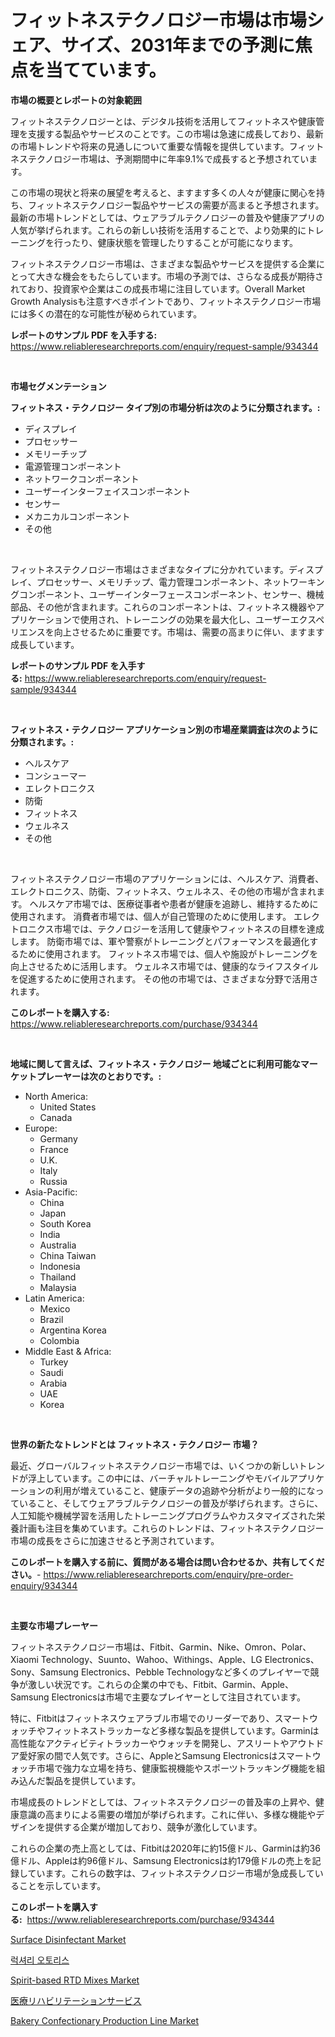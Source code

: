 <p><h1>フィットネステクノロジー市場は市場シェア、サイズ、2031年までの予測に焦点を当てています。</h1></p><p><strong>市場の概要とレポートの対象範囲</strong></p>
<p><p>フィットネステクノロジーとは、デジタル技術を活用してフィットネスや健康管理を支援する製品やサービスのことです。この市場は急速に成長しており、最新の市場トレンドや将来の見通しについて重要な情報を提供しています。フィットネステクノロジー市場は、予測期間中に年率9.1%で成長すると予想されています。</p><p>この市場の現状と将来の展望を考えると、ますます多くの人々が健康に関心を持ち、フィットネステクノロジー製品やサービスの需要が高まると予想されます。最新の市場トレンドとしては、ウェアラブルテクノロジーの普及や健康アプリの人気が挙げられます。これらの新しい技術を活用することで、より効果的にトレーニングを行ったり、健康状態を管理したりすることが可能になります。</p><p>フィットネステクノロジー市場は、さまざまな製品やサービスを提供する企業にとって大きな機会をもたらしています。市場の予測では、さらなる成長が期待されており、投資家や企業はこの成長市場に注目しています。Overall Market Growth Analysisも注意すべきポイントであり、フィットネステクノロジー市場には多くの潜在的な可能性が秘められています。</p></p>
<p><strong>レポートのサンプル PDF を入手する:</strong> <a href="https://www.reliableresearchreports.com/enquiry/request-sample/934344">https://www.reliableresearchreports.com/enquiry/request-sample/934344</a></p>
<p>&nbsp;</p>
<p><strong>市場セグメンテーション</strong></p>
<p><strong>フィットネス・テクノロジー タイプ別の市場分析は次のように分類されます。:</strong></p>
<p><ul><li>ディスプレイ</li><li>プロセッサー</li><li>メモリーチップ</li><li>電源管理コンポーネント</li><li>ネットワークコンポーネント</li><li>ユーザーインターフェイスコンポーネント</li><li>センサー</li><li>メカニカルコンポーネント</li><li>その他</li></ul></p>
<p>&nbsp;</p>
<p><p>フィットネステクノロジー市場はさまざまなタイプに分かれています。ディスプレイ、プロセッサー、メモリチップ、電力管理コンポーネント、ネットワーキングコンポーネント、ユーザーインターフェースコンポーネント、センサー、機械部品、その他が含まれます。これらのコンポーネントは、フィットネス機器やアプリケーションで使用され、トレーニングの効果を最大化し、ユーザーエクスペリエンスを向上させるために重要です。市場は、需要の高まりに伴い、ますます成長しています。</p></p>
<p><strong>レポートのサンプル PDF を入手する:</strong>&nbsp;<a href="https://www.reliableresearchreports.com/enquiry/request-sample/934344">https://www.reliableresearchreports.com/enquiry/request-sample/934344</a></p>
<p>&nbsp;</p>
<p><strong> フィットネス・テクノロジー アプリケーション別の市場産業調査は次のように分類されます。:</strong></p>
<p><ul><li>ヘルスケア</li><li>コンシューマー</li><li>エレクトロニクス</li><li>防衛</li><li>フィットネス</li><li>ウェルネス</li><li>その他</li></ul></p>
<p>&nbsp;</p>
<p><p>フィットネステクノロジー市場のアプリケーションには、ヘルスケア、消費者、エレクトロニクス、防衛、フィットネス、ウェルネス、その他の市場が含まれます。 ヘルスケア市場では、医療従事者や患者が健康を追跡し、維持するために使用されます。 消費者市場では、個人が自己管理のために使用します。 エレクトロニクス市場では、テクノロジーを活用して健康やフィットネスの目標を達成します。 防衛市場では、軍や警察がトレーニングとパフォーマンスを最適化するために使用されます。 フィットネス市場では、個人や施設がトレーニングを向上させるために活用します。 ウェルネス市場では、健康的なライフスタイルを促進するために使用されます。 その他の市場では、さまざまな分野で活用されます。</p></p>
<p><strong>このレポートを購入する:</strong>&nbsp; <a href="https://www.reliableresearchreports.com/purchase/934344">https://www.reliableresearchreports.com/purchase/934344</a></p>
<p>&nbsp;</p>
<p><strong>地域に関して言えば、フィットネス・テクノロジー 地域ごとに利用可能なマーケットプレーヤーは次のとおりです。:</strong></p>
<p><ul>
    <li>
        North America:
        <ul>
            <li>United States</li>
            <li>Canada</li>
        </ul>
    </li>
    <li>
        Europe:
        <ul>
            <li>Germany</li>
            <li>France</li>
            <li>U.K.</li>
            <li>Italy</li>
            <li>Russia</li>
        </ul>
    </li>
    <li>
        Asia-Pacific:
        <ul>
            <li>China</li>
            <li>Japan</li>
            <li>South Korea</li>
            <li>India</li>
            <li>Australia</li>
            <li>China Taiwan</li>
            <li>Indonesia</li>
            <li>Thailand</li>
            <li>Malaysia</li>
        </ul>
    </li>
    <li>
        Latin America:
        <ul>
            <li>Mexico</li>
            <li>Brazil</li>
            <li>Argentina Korea</li>
            <li>Colombia</li>
        </ul>
    </li>
    <li>
        Middle East & Africa:
        <ul>
            <li>Turkey</li>
            <li>Saudi</li>
            <li>Arabia</li>
            <li>UAE</li>
            <li>Korea</li>
        </ul>
    </li>
    </ul></p>
<p>&nbsp;</p>
<p><strong>世界の新たなトレンドとは フィットネス・テクノロジー 市場？</strong></p>
<p><p>最近、グローバルフィットネステクノロジー市場では、いくつかの新しいトレンドが浮上しています。この中には、バーチャルトレーニングやモバイルアプリケーションの利用が増えていること、健康データの追跡や分析がより一般的になっていること、そしてウェアラブルテクノロジーの普及が挙げられます。さらに、人工知能や機械学習を活用したトレーニングプログラムやカスタマイズされた栄養計画も注目を集めています。これらのトレンドは、フィットネステクノロジー市場の成長をさらに加速させると予測されています。</p></p>
<p><strong>このレポートを購入する前に、質問がある場合は問い合わせるか、共有してください。</strong>- <a href="https://www.reliableresearchreports.com/enquiry/pre-order-enquiry/934344">https://www.reliableresearchreports.com/enquiry/pre-order-enquiry/934344</a></p>
<p>&nbsp;</p>
<p><strong>主要な市場プレーヤー</strong></p>
<p><p>フィットネステクノロジー市場は、Fitbit、Garmin、Nike、Omron、Polar、Xiaomi Technology、Suunto、Wahoo、Withings、Apple、LG Electronics、Sony、Samsung Electronics、Pebble Technologyなど多くのプレイヤーで競争が激しい状況です。これらの企業の中でも、Fitbit、Garmin、Apple、Samsung Electronicsは市場で主要なプレイヤーとして注目されています。</p><p>特に、Fitbitはフィットネスウェアラブル市場でのリーダーであり、スマートウォッチやフィットネストラッカーなど多様な製品を提供しています。Garminは高性能なアクティビティトラッカーやウォッチを開発し、アスリートやアウトドア愛好家の間で人気です。さらに、AppleとSamsung Electronicsはスマートウォッチ市場で強力な立場を持ち、健康監視機能やスポーツトラッキング機能を組み込んだ製品を提供しています。</p><p>市場成長のトレンドとしては、フィットネステクノロジーの普及率の上昇や、健康意識の高まりによる需要の増加が挙げられます。これに伴い、多様な機能やデザインを提供する企業が増加しており、競争が激化しています。</p><p>これらの企業の売上高としては、Fitbitは2020年に約15億ドル、Garminは約36億ドル、Appleは約96億ドル、Samsung Electronicsは約179億ドルの売上を記録しています。これらの数字は、フィットネステクノロジー市場が急成長していることを示しています。</p></p>
<p><strong>このレポートを購入する:</strong>&nbsp;&nbsp;<a href="https://www.reliableresearchreports.com/purchase/934344">https://www.reliableresearchreports.com/purchase/934344</a></p>
<p><p><a href="https://view.publitas.com/reportprime-1/surface-disinfectant-market-size-market-share-and-global-market-analysis-report-2024-2031/">Surface Disinfectant Market</a></p><p><a href="https://github.com/vsr06p4p49/Market-Research-Report-List-1/blob/main/1307779184475.md">럭셔리 오토리스</a></p><p><a href="https://github.com/provorikovar/Market-Research-Report-List-3/blob/main/spirit-based-rtd-mixes-market.md">Spirit-based RTD Mixes Market</a></p><p><a href="https://github.com/mreklxf44233/Market-Research-Report-List-1/blob/main/8301538184449.md">医療リハビリテーションサービス</a></p><p><a href="https://issuu.com/reportprime-2/docs/bakery-confectionary-production-line-market-size-2">Bakery Confectionary Production Line Market</a></p></p>